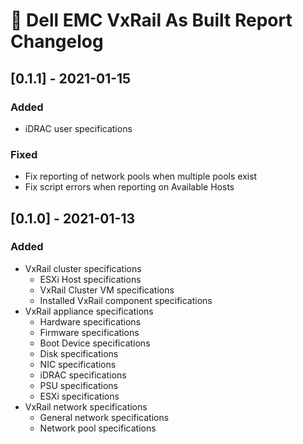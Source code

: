 # :arrows_counterclockwise: Dell EMC VxRail As Built Report Changelog

## [0.1.1] - 2021-01-15
### Added
* iDRAC user specifications
### Fixed
* Fix reporting of network pools when multiple pools exist
* Fix script errors when reporting on Available Hosts
## [0.1.0] - 2021-01-13

### Added
* VxRail cluster specifications
    * ESXi Host specifications
    * VxRail Cluster VM specifications
    * Installed VxRail component specifications
* VxRail appliance specifications
   * Hardware specifications
   * Firmware specifications
   * Boot Device specifications
   * Disk specifications
   * NIC specifications
   * iDRAC specifications
   * PSU specifications
   * ESXi specifications
* VxRail network specifications
   * General network specifications
   * Network pool specifications


